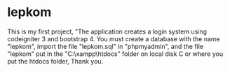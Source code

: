 # lepkom
This is my first project, "The application creates a login system using codeigniter 3 and bootstrap 4. You must create a database with the name "lepkom", import the file "lepkom.sql" in "phpmyadmin", and the file "lepkom" put in the "C:\xampp\htdocs" folder on local disk C or where you put the htdocs folder, Thank you.
